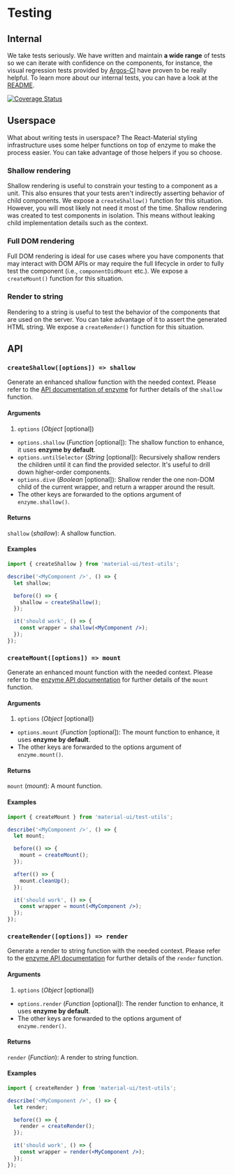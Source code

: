# Testing

## Internal

We take tests seriously. We have written and maintain **a wide range** of tests so we can
iterate with confidence on the components, for instance, the visual regression tests provided by [Argos-CI](https://www.argos-ci.com/mui-org/material-ui) have proven to be really helpful.
To learn more about our internal tests, you can have a look at the [README](http://git.dev.sh.ctripcorp.com/sixthquake/react-material/blob/develop/test/README.md).

[![Coverage Status](https://img.shields.io/codecov/c/github/mui-org/material-ui/v1-beta.svg)](https://codecov.io/gh/mui-org/material-ui/branch/v1-beta)

## Userspace

What about writing tests in userspace? The React-Material styling infrastructure uses some helper functions on top of enzyme to make the process easier.
You can take advantage of those helpers if you so choose.

### Shallow rendering

Shallow rendering is useful to constrain your testing to a component as a unit. This also ensures that your tests aren't indirectly asserting behavior of child components.
We expose a `createShallow()` function for this situation. However, you will most likely not need it most of the time. Shallow rendering was created to test components in isolation. This means without leaking child implementation details such as the context.

### Full DOM rendering

Full DOM rendering is ideal for use cases where you have components that may interact with DOM APIs or may require the full lifecycle in order to fully test the component (i.e., `componentDidMount` etc.).
We expose a `createMount()` function for this situation.

### Render to string

Rendering to a string is useful to test the behavior of the components that are used on the server.
You can take advantage of it to assert the generated HTML string.
We expose a `createRender()` function for this situation.

## API

### `createShallow([options]) => shallow`

Generate an enhanced shallow function with the needed context.
Please refer to the [API documentation of enzyme](http://airbnb.io/enzyme/docs/api/shallow.html) for further details of the `shallow` function.


#### Arguments

1. `options` (*Object* [optional])
  - `options.shallow` (*Function* [optional]): The shallow function to enhance, it uses **enzyme by default**.
  - `options.untilSelector` (*String* [optional]): Recursively shallow renders the children until it can find the provided selector. It's useful to drill down higher-order components.
  - `options.dive` (*Boolean* [optional]): Shallow render the one non-DOM child of the current wrapper, and return a wrapper around the result.
  - The other keys are forwarded to the options argument of `enzyme.shallow()`.

#### Returns

`shallow` (*shallow*): A shallow function.

#### Examples

```jsx
import { createShallow } from 'material-ui/test-utils';

describe('<MyComponent />', () => {
  let shallow;

  before(() => {
    shallow = createShallow();
  });

  it('should work', () => {
    const wrapper = shallow(<MyComponent />);
  });
});
```

### `createMount([options]) => mount`

Generate an enhanced mount function with the needed context.
Please refer to the [enzyme API documentation](http://airbnb.io/enzyme/docs/api/mount.html) for further details of the `mount` function.

#### Arguments

1. `options` (*Object* [optional])
  - `options.mount` (*Function* [optional]): The mount function to enhance, it uses **enzyme by default**.
  - The other keys are forwarded to the options argument of `enzyme.mount()`.

#### Returns

`mount` (*mount*): A mount function.

#### Examples

```jsx
import { createMount } from 'material-ui/test-utils';

describe('<MyComponent />', () => {
  let mount;

  before(() => {
    mount = createMount();
  });

  after(() => {
    mount.cleanUp();
  });

  it('should work', () => {
    const wrapper = mount(<MyComponent />);
  });
});
```

### `createRender([options]) => render`

Generate a render to string function with the needed context.
Please refer to the [enzyme API documentation](http://airbnb.io/enzyme/docs/api/render.html) for further details of the `render` function.

#### Arguments

1. `options` (*Object* [optional])
  - `options.render` (*Function* [optional]): The render function to enhance, it uses **enzyme by default**.
  - The other keys are forwarded to the options argument of `enzyme.render()`.

#### Returns

`render` (*Function*): A render to string function.

#### Examples

```jsx
import { createRender } from 'material-ui/test-utils';

describe('<MyComponent />', () => {
  let render;

  before(() => {
    render = createRender();
  });

  it('should work', () => {
    const wrapper = render(<MyComponent />);
  });
});
```

